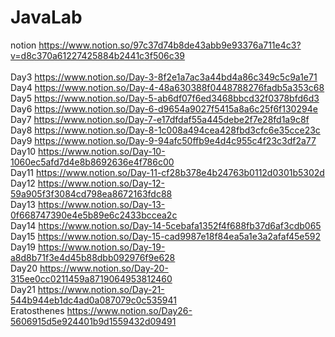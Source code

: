 # JavaLab
notion  https://www.notion.so/97c37d74b8de43abb9e93376a711e4c3?v=d8c370a61227425884b2441c3f506c39<Br><br>
Day3  https://www.notion.so/Day-3-8f2e1a7ac3a44bd4a86c349c5c9a1e71  <br>
Day4  https://www.notion.so/Day-4-48a630388f0448788276fadb5a353c68  <br>
Day5  https://www.notion.so/Day-5-ab6df07f6ed3468bbcd32f0378bfd6d3  <br>
Day6  https://www.notion.so/Day-6-d9654a9027f5415a8a6c25f6f130294e  <br>
Day7  https://www.notion.so/Day-7-e17dfdaf55a445debe2f7e28fd1a9c8f  <br>
Day8  https://www.notion.so/Day-8-1c008a494cea428fbd3cfc6e35cce23c  <br>
Day9  https://www.notion.so/Day-9-94afc50ffb9e4d4c955c4f23c3df2a77  <br>
Day10 https://www.notion.so/Day-10-1060ec5afd7d4e8b8692636e4f786c00 <br>
Day11 https://www.notion.so/Day-11-cf28b378e4b24763b0112d0301b5302d <br>
Day12 https://www.notion.so/Day-12-59a905f3f3084cd798ea8672163fdc88 <br>
Day13 https://www.notion.so/Day-13-0f668747390e4e5b89e6c2433bccea2c <br>
Day14 https://www.notion.so/Day-14-5cebafa1352f4f688fb37d6af3cdb065 <br>
Day15 https://www.notion.so/Day-15-cad9987e18f84ea5a1e3a2afaf45e592 <br>
Day19 https://www.notion.so/Day-19-a8d8b71f3e4d45b88dbb092976f9e628 <br>
Day20 https://www.notion.so/Day-20-315ee0cc0211459a8719064953812460 <br>
Day21 https://www.notion.so/Day-21-544b944eb1dc4ad0a087079c0c535941 <br>
Eratosthenes https://www.notion.so/Day26-5606915d5e924401b9d1559432d09491 <br>
